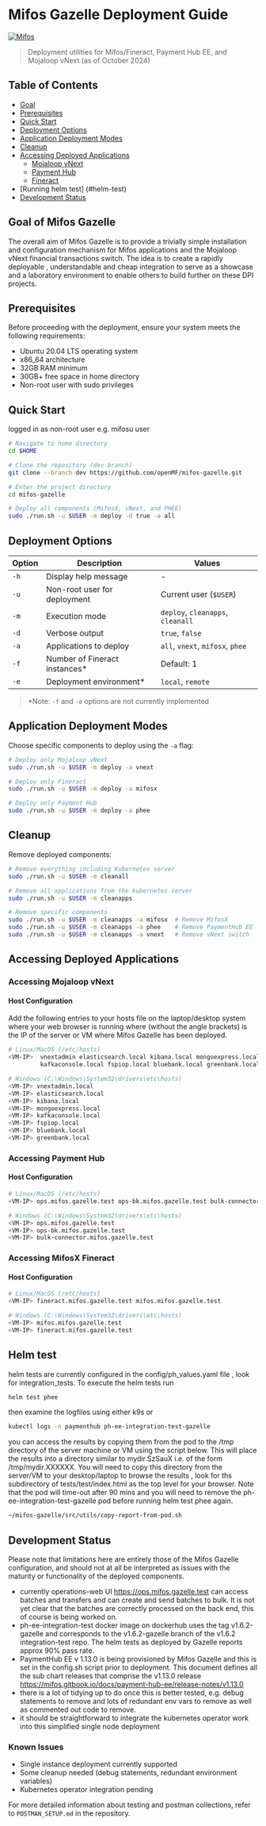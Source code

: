 # Mifos Gazelle Deployment Guide

[![Mifos](https://img.shields.io/badge/Mifos-Gazelle-blue)](https://github.com/openMF/mifos-gazelle)

> Deployment utilities for Mifos/Fineract, Payment Hub EE, and Mojaloop vNext (as of October 2024)

## Table of Contents
- [Goal](#goal-of-mifos-gazelle)
- [Prerequisites](#prerequisites)
- [Quick Start](#quick-start)
- [Deployment Options](#deployment-options)
- [Application Deployment Modes](#application-deployment-modes)
- [Cleanup](#cleanup)
- [Accessing Deployed Applications](#accessing-deployed-applications)
  - [Mojaloop vNext](#accessing-mojaloop-vnext)
  - [Payment Hub](#accessing-payment-hub)
  - [Fineract](#accessing-mifosx-fineract)
- [Running helm test] (#helm-test)
- [Development Status](#development-status)

## Goal of Mifos Gazelle
The overall aim of Mifos Gazelle is to provide a trivially simple installation and configuration mechanism for Mifos applications and the Mojaloop vNext financial transactions switch. The idea is to create a rapidly deployable , understandable and cheap integration to serve as a showcase and a laboratory environment to enable others to build further on these DPI projects. 

## Prerequisites

Before proceeding with the deployment, ensure your system meets the following requirements:

- Ubuntu 20.04 LTS operating system
- x86_64 architecture
- 32GB RAM minimum
- 30GB+ free space in home directory
- Non-root user with sudo privileges

## Quick Start
logged in as non-root user e.g. mifosu user 
```bash
# Navigate to home directory
cd $HOME

# Clone the repository (dev branch)
git clone --branch dev https://github.com/openMF/mifos-gazelle.git

# Enter the project directory
cd mifos-gazelle

# Deploy all components (MifosX, vNext, and PHEE)
sudo ./run.sh -u $USER -m deploy -d true -a all
```

## Deployment Options

| Option | Description | Values |
|--------|-------------|---------|
| `-h` | Display help message | - |
| `-u` | Non-root user for deployment | Current user (`$USER`) |
| `-m` | Execution mode | `deploy`, `cleanapps`, `cleanall` |
| `-d` | Verbose output | `true`, `false` |
| `-a` | Applications to deploy | `all`, `vnext`, `mifosx`, `phee` |
| `-f` | Number of Fineract instances* | Default: 1 |
| `-e` | Deployment environment* | `local`, `remote` |

> *Note: `-f` and `-e` options are not currently implemented

## Application Deployment Modes

Choose specific components to deploy using the `-a` flag:

```bash
# Deploy only Mojaloop vNext
sudo ./run.sh -u $USER -m deploy -a vnext

# Deploy only Fineract
sudo ./run.sh -u $USER -m deploy -a mifosx

# Deploy only Payment Hub
sudo ./run.sh -u $USER -m deploy -a phee
```

## Cleanup

Remove deployed components:

```bash
# Remove everything including Kubernetes server
sudo ./run.sh -u $USER -m cleanall

# Remove all applications from the kubernetes server  
sudo ./run.sh -u $USER -m cleanapps

# Remove specific components
sudo ./run.sh -u $USER -m cleanapps -a mifosx  # Remove MifosX
sudo ./run.sh -u $USER -m cleanapps -a phee    # Remove PaymentHub EE
sudo ./run.sh -u $USER -m cleanapps -a vnext   # Remove vNext switch
```

## Accessing Deployed Applications

### Accessing Mojaloop vNext

#### Host Configuration

Add the following entries to your hosts file on the laptop/desktop system where your web browser is running where <VM-IP> (without the angle brackets) is the IP of the server or VM where Mifos Gazelle has been deployed. 

```bash
# Linux/MacOS (/etc/hosts)
<VM-IP>  vnextadmin elasticsearch.local kibana.local mongoexpress.local \
         kafkaconsole.local fspiop.local bluebank.local greenbank.local 

# Windows (C:\Windows\System32\drivers\etc\hosts)
<VM-IP> vnextadmin.local
<VM-IP> elasticsearch.local
<VM-IP> kibana.local
<VM-IP> mongoexpress.local
<VM-IP> kafkaconsole.local
<VM-IP> fspiop.local
<VM-IP> bluebank.local
<VM-IP> greenbank.local
```

### Accessing Payment Hub

#### Host Configuration

```bash
# Linux/MacOS (/etc/hosts)
<VM-IP> ops.mifos.gazelle.test ops-bk.mifos.gazelle.test bulk-connector.mifos.gazelle.test

# Windows (C:\Windows\System32\drivers\etc\hosts)
<VM-IP> ops.mifos.gazelle.test
<VM-IP> ops-bk.mifos.gazelle.test
<VM-IP> bulk-connector.mifos.gazelle.test
```

### Accessing MifosX Fineract

#### Host Configuration

```bash
# Linux/MacOS (/etc/hosts)
<VM-IP> fineract.mifos.gazelle.test mifos.mifos.gazelle.test

# Windows (C:\Windows\System32\drivers\etc\hosts)
<VM-IP> mifos.mifos.gazelle.test
<VM-IP> fineract.mifos.gazelle.test
```

## Helm test
helm tests are currently configured in the config/ph_values.yaml file , look for integration_tests. To execute the helm tests run 
```bash
helm test phee 
```
then examine the logfiles using either k9s or 
```bash
kubectl logs -n paymenthub ph-ee-integration-test-gazelle
```
you can access the results by copying them from the pod to the /tmp directory of the server machine or VM using the script below.  This will place the results into a directory similar to mydir.SzSauX i.e. of the form /tmp/mydir.XXXXXX. You will need to copy this directory from the server/VM to your desktop/laptop to browse the results , look for ths subdirectory of tests/test/index.html as the top level for your browser. Note that the pod will time-out after 90 mins and you will need to remove the ph-ee-integration-test-gazelle pod before running helm test phee again. 
```bash
~/mifos-gazelle/src/utils/copy-report-from-pod.sh 
``` 

## Development Status
Please note that limitations here are entirely those of the Mifos Gazelle configuration, and should not at all be interpreted as issues with the maturity or functionality of the deployed components.  
- currently operations-web UI https://ops.mifos.gazelle.test can access batches and transfers and can create and send batches to bulk. It is not yet clear that the batches are correctly processed on the back end, this of course is being worked on. 
-  ph-ee-integration-test docker image on dockerhub uses the tag  v1.6.2-gazelle and corresponds to the v1.6.2-gazelle branch of the v1.6.2 integration-test repo.  The helm tests as deployed by Gazelle reports approx 90% pass rate. 
- PaymentHub EE v 1.13.0 is being provisioned by Mifos Gazelle and this is set in the config.sh script prior to deployment. This document defines all the sub chart releases that comprise the v1.13.0 release https://mifos.gitbook.io/docs/payment-hub-ee/release-notes/v1.13.0
- there is a lot of tidying up to do once this is better tested, e.g. debug statements to remove and lots of redundant env vars to remove as well as commented out code to remove. 
- it should be straightforward to integrate the kubernetes operator work into this simplified single node deployment


### Known Issues
- Single instance deployment currently supported
- Some cleanup needed (debug statements, redundant environment variables)
- Kubernetes operator integration pending

For more detailed information about testing and postman collections, refer to `POSTMAN_SETUP.md` in the repository.